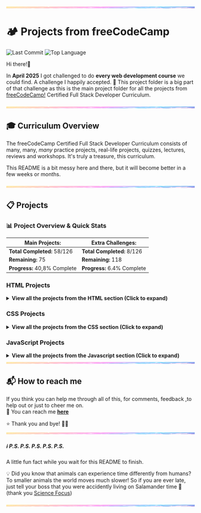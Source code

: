 <img src="assets/pastel-banner.jpg" alt="Pastel Prism Banner" width="100%" height="5px" />

# 🏕️ Projects from freeCodeCamp

![Last Commit](https://img.shields.io/github/last-commit/PastelPrism/freecodecamp-full-stack-developer)
![Top Language](https://img.shields.io/github/languages/top/PastelPrism/freecodecamp-full-stack-developer)

Hi there!👋

In **April 2025** I got challenged to do **every web development course** we could find. A challenge I happily accepted. 🎉
This project folder is a big part of that challenge as this is the main project folder for all the projects from [freeCodeCamp!](https://www.freecodecamp.org) Certified Full Stack Developer Curriculum.

<img src="assets/pastel-banner.jpg" alt="Pastel Prism Banner" width="100%" height="5px" />

## 🎓 Curriculum Overview

The freeCodeCamp Certified Full Stack Developer Curriculum consists of many, many, _many_ practice projects, real-life projects, quizzes, lectures, reviews and workshops. It's truly a treasure, this curriculum.

This README is a bit messy here and there, but it will become better in a few weeks or months.

<img src="assets/pastel-banner.jpg" width="100%" height="5px" />

## 📋 Projects

### 📊 **Project Overview & Quick Stats**

| **Main Projects:**             | **Extra Challenges:**       |
| ------------------------------ | --------------------------- |
|  **Total Completed:** 58/126  | **Total Completed:** 8/126  |
|  **Remaining:** 75           | **Remaining:** 118          |
| **Progress:** 40,8% Complete | **Progress:** 6.4% Complete |

### **HTML Projects**

<details>
<summary><strong>View all the projects from the HTML section (Click to expand)</strong></summary>


#### _**Basic HTML**_ 

#### [1. **Build a Curriculum Outline**](https://github.com/PastelPrism/freecodecamp-full-stack-developer/tree/main/build-a-curriculum-outline)

- **Languages:** _HTML_
- **Practical Activity:** _Workshop_
- **Assignment Description:** _Add headings and paragraphs step by step_
- **Assignment Page:** [View here](https://pastelprism.github.io/freecodecamp-full-stack-developer/build-a-curriculum-outline/)
- **Assignment Status:** ✅
- **Extra Challenge Description:** _Make one static, one styled and one interactive paragraph._
- **Extra Challenge Page:** [View here](https://pastelprism.github.io/freecodecamp-full-stack-developer/build-a-curriculum-outline/extra)
- **Extra Challenge Status:** ✅

#### [2. **Debug Camperbots Profile Page**](https://github.com/PastelPrism/freecodecamp-full-stack-developer/tree/main/camper-bot)

- **Languages:** _HTML_
- **Practical Activity:** _Lab_
- **Assignment Description:** _Debug the headings and paragraphs_
- **Assignment Page:** [View here](https://pastelprism.github.io/freecodecamp-full-stack-developer/camper-bot/)
- **Assignment Status:** ✅
- **Extra Challenge Description:** _Since Camperbot loves puzzles, transform this webpage into an interactive riddle generator using only CSS styling and JavaScript. (keep all original HTML intact)_
- **Extra Challenge Page:** [View here](https://pastelprism.github.io/freecodecamp-full-stack-developer/camper-bot/extra)
- **Extra Challenge Status:** ✅

#### [3. **Debug a Pet Adoption Page**](https://github.com/PastelPrism/freecodecamp-full-stack-developer/tree/main/pet-adoption-page)

- **Languages:** _HTML_
- **Practical Activity:** _Lab_
- **Assignment Description:** _Debug the headings and paragraphs to pass_
- **Assignment Page:** [View here](https://pastelprism.github.io/freecodecamp-full-stack-developer/pet-adoption-page/)
- **Assignment Status:** ✅
- **Extra Challenge Description:** _Build an interactive website for a Pet Adoption Agency. The website should display detailed information about each pet when clicked. The site should clearly indicate which pets are available for adoption and which have already found homes._
- **Extra Challenge Page:** [View here](https://pastelprism.github.io/freecodecamp-full-stack-developer/pet-adoption-page/extra)
- **Extra Challenge Status:** But still under 🛠️

#### [4. **Build a Cat Photo App**](https://github.com/PastelPrism/freecodecamp-full-stack-developer/tree/main/build-a-cat-photo-app)

- **Languages:** _HTML_
- **Practical Activity:** _Workshop_
- **Assignment Description:** _Set up a basic html website about cats, from !Doctype to footer_
- **Assignment Page:** [View here](https://pastelprism.github.io/freecodecamp-full-stack-developer/build-a-cat-photo-app/)
- **Assignment Status:** ✅
- **Extra Challenge Description:** _Create a lightbox that scrolls forever with cat pictures_
- **Extra Challenge Page:** [View here](https://pastelprism.github.io/freecodecamp-full-stack-developer/build-a-cat-photo-app/extra)
- **Extra Challenge Status:** ✅

#### [5. **Build a Recipe Page**](https://github.com/PastelPrism/freecodecamp-full-stack-developer/tree/main/build-a-recipe-page)

- **Languages:** _HTML_ 
- **Practical Activity:** _Lab_
- **Assignment Description:** _Build a page with recipes for pancakes. The page should have an ordered and unordered list_
- **Assignment Page:** [View here](https://pastelprism.github.io/freecodecamp-full-stack-developer/build-a-recipe-page/)
- **Assignment Status:** ✅
- **Extra Challenge Description:** _Build a stylish page for the pancake recipe. Make it interactive by adding toggle functions for the ingredients and instructions section_
- **Extra Challenge Page:** [View here](https://pastelprism.github.io/freecodecamp-full-stack-developer/build-a-recipe-page/index-challenge.html)
- **Extra Challenge Status:** ✅

#### [6. **Build a Travel Agency Page**](https://github.com/PastelPrism/freecodecamp-full-stack-developer/tree/main/build-a-travel-agency-page)

- **Languages:** _HTML_
- **Practical Activity:** _Lab_
- **Assignment Description:** _Build a page for a travel agency. Add images - including figcaptions, a list and various paragraphs._
- **Assignment Page:** [View here](https://pastelprism.github.io/freecodecamp-full-stack-developer/build-a-travel-agency-page/)
- **Assignment Status:** ✅
- **Extra Challenge Description:** _Build a travel agency website for secret agents_
- **Extra Challenge Page:** [View here](https://pastelprism.github.io/freecodecamp-full-stack-developer/build-a-travel-agency-page/extra)
- **Extra Challenge Status:** ✅

#### [7. **Build a Heart Icon**](https://github.com/PastelPrism/freecodecamp-full-stack-developer/tree/main/build-a-heart-icon)

- **Languages:** _HTML_
- **Practical Activity:** _Workshop_
- **Assignment Description:** _Practice SVGs by building a heart icon._
- **Assignment Page:** [View here](https://pastelprism.github.io/freecodecamp-full-stack-developer/build-a-heart-icon/)
- **Assignment Status:** ✅
- **Extra Challenge Description:** _Build the four original playcard suits. Diamond, Club, Heart and Spade_
- **Extra Challenge Page:** [View here](https://pastelprism.github.io/freecodecamp-full-stack-developer/build-a-heart-icon/extra)
- **Extra Challenge Status:** ✅

#### [8. **Build a Video Compilation Page**](https://github.com/PastelPrism/freecodecamp-full-stack-developer/tree/main/build-a-video-compilation-page)

- **Languages:** _HTML_
- **Practical Activity:** _Lab_
- **Assignment Description:** _Create a page with video's, practice with the Iframe_
- **Assignment Page:** [View here](https://pastelprism.github.io/freecodecamp-full-stack-developer/build-a-video-compilation-page/)
- **Assignment Status:** ✅
- **Extra Challenge Description:** _Soon_
- **Extra Challenge Page:** _Soon_
- **Extra Challenge Status:** ⏳

#### _**Semantic HTML**_


#### [9. **Build a Cat Blog Page**](https://github.com/PastelPrism/freecodecamp-full-stack-developer/tree/main/build-a-cat-blog-page)

- **Languages:** _HTML_
- **Practical Activity:** _Workshop_
- **Assignment Description:** _Build step-by-step a blogpage for Mr Whiskers, including article posts, an about me and contact details_
- **Assignment Page:** [View here](https://pastelprism.github.io/freecodecamp-full-stack-developer/build-a-cat-blog-page/)
- **Assignment Status:** ✅
- **Extra Challenge Description:** _Soon_
- **Extra Challenge Page:** _Soon_
- **Extra Challenge Status:** ⏳

#### [10. **Build an Event Hub**](https://github.com/PastelPrism/freecodecamp-full-stack-developer/tree/main/build-an-event-hub)

- **Languages:** _HTML_
- **Practical Activity:** _Lab_
- **Assignment Description:** _Design an event hub with upcoming and past events. Including a header, navigation bar and sections with images and articles_
- **Assignment Page:** [View here](https://pastelprism.github.io/freecodecamp-full-stack-developer/build-an-event-hub/)
- **Assignment Status:** ✅
- **Extra Challenge Description:** _Soon_
- **Extra Challenge Page:** _Soon_
- **Extra Challenge Status:** ⏳

#### _**Forms and Tables**_

#### [11. **Build a Hotel Feedback Form**](https://github.com/PastelPrism/freecodecamp-full-stack-developer/tree/main/build-a-hotel-feedback-form)

- **Languages:** _HTML_
- **Practical Activity:** _Workshop_
- **Assignment Description:** _Build step by step a feedback form for a hotel with labels, inputs, fieldsets, legends, textareas and buttons_
- **Assignment Page:** [View here](https://pastelprism.github.io/freecodecamp-full-stack-developer/build-a-hotel-feedback-form/)
- **Assignment Status:** ✅
- **Extra Challenge Description:** _Soon_
- **Extra Challenge Page:** _Soon_
- **Extra Challenge Status:** ⏳

#### [12. **Build a Survey Form**](https://github.com/PastelPrism/freecodecamp-full-stack-developer/tree/main/build-a-survey-form)

- **Languages:** _HTML_
- **Practical Activity:** _Lab_
- **Assignment Description:** _Build a survey form with labels, the required attribute and various projects_
- **Assignment Page:** [View here](https://pastelprism.github.io/freecodecamp-full-stack-developer/build-a-survey-form/)
- **Assignment Status:** ✅
- **Extra Challenge Description:** _Design and build a survey form that looks like a it's written on a painting_
- **Extra Challenge Page:** [View here](https://pastelprism.github.io/freecodecamp-full-stack-developer/build-a-survey-form/challenge-page)
- **Extra Challenge Status:** ✅

#### [13. **Build a Final Exams Table**](https://github.com/PastelPrism/freecodecamp-full-stack-developer/tree/main/build-a-final-exams-table)

- **Languages:** _HTML_
- **Practical Activity:** _Workshop_
- **Assignment Description:** _A step-by-step practice for HTML tables_
- **Assignment Page:** [View here](https://pastelprism.github.io/freecodecamp-full-stack-developer/build-a-final-exams-table/)
- **Assignment Status:** ✅
- **Extra Challenge Description:** _Soon_
- **Extra Challenge Page:** _Soon_
- **Extra Challenge Status:** ⏳

#### [14. **Build a Book Catalog Table**](https://github.com/PastelPrism/freecodecamp-full-stack-developer/tree/main/build-a-book-catalog-table)

- **Languages:** _HTML_
- **Practical Activity:** _Lab_
- **Assignment Description:** _Build a book catalog table with elements such as thead, tbody, th, tr, and td._
- **Assignment Page:** [View here](https://pastelprism.github.io/freecodecamp-full-stack-developer/build-a-book-catalog-table/)
- **Assignment Status:** ✅
- **Extra Challenge Description:** _Soon_
- **Extra Challenge Page:** _Soon_
- **Extra Challenge Status:** ⏳

#### _**Accessibility**_

#### [15. **Build a Checkout Page**](https://github.com/PastelPrism/freecodecamp-full-stack-developer/tree/main/build-a-checkout-page)

- **Languages:**_ HTML_
- **Practical Activity:** _Lab_
- **Assignment Description:** _Build an accessible checkout page_
- **Assignment Page:** [View here](https://pastelprism.github.io/freecodecamp-full-stack-developer/build-a-checkout-page/)
- **Assignment Status:** ✅
- **Extra Challenge Description:** _Soon_
- **Extra Challenge Page:** _Soon_
- **Extra Challenge Status:** ⏳

#### [16. **Design a Movie Review Page**](https://github.com/PastelPrism/freecodecamp-full-stack-developer/tree/main/design-a-movie-review-page)

- **Languages:** _HTML_
- **Practical Activity:** _Lab_
- **Assignment Description:** _Create a movie review page with alt attributes, accessible lists, and make use of aria-hidden._
- **Assignment Page:** [View here](https://pastelprism.github.io/freecodecamp-full-stack-developer/design-a-movie-review-page/)
- **Assignment Status:** ✅
- **Extra Challenge Description:** _Soon_
- **Extra Challenge Page:** _Soon_
- **Extra Challenge Status:** ⏳

#### [17. **Build a Multimedia Player**](https://github.com/PastelPrism/freecodecamp-full-stack-developer/tree/main/build-a-multimedia-player)

- **Languages:** _HTML_
- **Practical Activity:** _Lab_
- **Assignment Description:** _Build a multimedia player with audio and video elements_
- **Assignment Page:** [View here](https://pastelprism.github.io/freecodecamp-full-stack-developer/build-a-multimedia-player/)
- **Assignment Status:** ✅
- **Extra Challenge Description:** _Soon_
- **Extra Challenge Page:** _Soon_
- **Extra Challenge Status:** ⏳

</details>

### **CSS Projects**

<details>
<summary><strong>View all the projects from the CSS section (Click to expand)</strong></summary>

#### [17. **Design a Café Menu**](https://github.com/PastelPrism/freecodecamp-full-stack-developer/tree/main/design-a-cafe-menu)

- **Languages:** _HTML & CSS_
- **Practical Activity:** _Workshop_
- **Assignment Description:** _Build a stylish café menu, step by step_
- **Assignment Page:** [View here](https://pastelprism.github.io/freecodecamp-full-stack-developer/design-a-cafe-menu/)
- **Assignment Status:** ✅
- **Extra Challenge Description:** _Soon_
- **Extra Challenge Page:** _Soon_
- **Extra Challenge Status:** ⏳

#### [18. **Design a Businesscard**](https://github.com/PastelPrism/freecodecamp-full-stack-developer/tree/main/design-a-businesscard)

- **Languages:** _HTML & CSS_
- **Practical Activity:** _Lab_
- **Assignment Description:** _Build a businesscard with style properties like color, font-size and text-align_, and more._
- **Assignment Page:** [View here](https://pastelprism.github.io/freecodecamp-full-stack-developer/design-a-businesscard/)
- **Assignment Status:** ✅
- **Extra Challenge Description:** _Soon_
- **Extra Challenge Page:** _Soon_
- **Extra Challenge Status:** _⏳

#### [19. **Build a Stylized To-do List**](https://github.com/PastelPrism/freecodecamp-full-stack-developer/tree/main/build-a-todo-list)

- **Languages:** _HTML & CSS_
- **Practical Activity:** _Lab_
- **Assignment Description:** _Build a to-do list with different hover colors and styles_
- **Assignment Page:** [View here](https://pastelprism.github.io/freecodecamp-full-stack-developer/build-a-todo-list/)
- **Assignment Status:** ✅
- **Extra Challenge Description:** _Soon_
- **Extra Challenge Page:** _Soon_
- **Extra Challenge Status:** ⏳

#### [20. **Design a Blog Post Card**](https://github.com/PastelPrism/freecodecamp-full-stack-developer/tree/main/design-a-blog-post-card)

- **Languages:** _HTML &  CSS_
- **Practical Activity:** _Lab_
- **Assignment Description:** _Design a simple but effective blog post card with margins, paddings, border-radius and different background colors_
- **Assignment Page:** [View here](https://pastelprism.github.io/freecodecamp-full-stack-developer/design-a-blog-post-card/)
- **Assignment Status:** ✅
- **Extra Challenge Description:** _Soon_
- **Extra Challenge Page:** _Soon_
- **Extra Challenge Status:** ⏳

#### [21. **Build an Event Flyer Page**](https://github.com/PastelPrism/freecodecamp-full-stack-developer/tree/main/build-an-event-flyer-page)

- **Languages:** _HTML & CSS_
- **Practical Activity:** _Lab_
- **Assignment Description:** _Step by step create an event flyer page using absolute and relative CSS_
- **Assignment Page:** [View here](https://pastelprism.github.io/freecodecamp-full-stack-developer/build-an-event-flyer-page/)
- **Assignment Status:** ✅
- **Extra Challenge Description:** _Soon_
- **Extra Challenge Page:** _Soon_
- **Extra Challenge Status:** ⏳

#### [22. **Design a Greeting Card**](https://github.com/PastelPrism/freecodecamp-full-stack-developer/tree/main/design-a-greeting-card)

- **Languages:** _HTML & CSS_
- **Practical Activity:** _Workshop_
- **Assignment Description:** _Step by step design a greeting card with different types of pseudo-classes_
- **Assignment Page:** [View here](https://pastelprism.github.io/freecodecamp-full-stack-developer/design-a-greeting-card/)
- **Assignment Status:** ✅
- **Extra Challenge Description:** _Soon_
- **Extra Challenge Page:** _Soon_
- **Extra Challenge Status:** ⏳

#### [23. **Build a Job Application Form**](https://github.com/PastelPrism/freecodecamp-full-stack-developer/tree/main/build-a-job-application-form)

- **Languages:** _HTML & CSS_
- **Practical Activity:** _Lab_
- **Assignment Description:** _Build a job application form using pseudo classes like :hover, :active, :focus_
- **Assignment Page:** [View here](https://pastelprism.github.io/freecodecamp-full-stack-developer/build-a-job-application-form/)
- **Assignment Status:** ✅
- **Extra Challenge Description:** _Soon_
- **Extra Challenge Page:** _Soon_
- **Extra Challenge Status:** ⏳

#### [24. **Build a Set of Colored Markers**](https://github.com/PastelPrism/freecodecamp-full-stack-developer/tree/main/build-a-set-of-colored-markers)

- **Languages:** _HTML & CSS_
- **Practical Activity:** _Workshop_
- **Assignment Description:** _Build a set of Color Markers with different ways to set color values_
- **Assignment Page:** [View here](https://pastelprism.github.io/freecodecamp-full-stack-developer/build-a-set-of-color-markers/)
- **Assignment Status:** ✅
- **Extra Challenge Description:** _Soon_
- **Extra Challenge Page:** _Soon_
- **Extra Challenge Status:** ⏳

#### [25. **Design a Set of Colored Boxes**](https://github.com/PastelPrism/freecodecamp-full-stack-developer/tree/main/design-a-set-of-colored-boxes)

- **Languages:** _HTML & CSS_
- **Practical Activity:** _Lab_
- **Assignment Description:** _Add background colors to grid items inside a color grid using Hsl, Hex and RGB_
- **Assignment Page:** [View here](https://pastelprism.github.io/freecodecamp-full-stack-developer/design-a-set-of-colored-boxes/)
- **Assignment Status:** ✅
- **Extra Challenge Description:** _Soon_
- **Extra Challenge Page:** _Soon_
- **Extra Challenge Status:** ⏳

#### [26. **Design a Registration Form**](https://github.com/PastelPrism/freecodecamp-full-stack-developer/tree/main/design-a-registration-form)

- **Languages:** _HTML & CSS_
- **Practical Activity:** _Workshop_
- **Assignment Description:** _Design a Registration form and control what types of data is entered. Style the form with CSS_
- **Assignment Page:** [View here](https://pastelprism.github.io/freecodecamp-full-stack-developer/design-a-registration-form/)
- **Assignment Status:** ✅
- **Extra Challenge Description:** _Soon_
- **Extra Challenge Page:** _Soon_
- **Extra Challenge Status:** ⏳

#### [27. **Design a Contact Form**](https://github.com/PastelPrism/freecodecamp-full-stack-developer/tree/main/design-a-contact-form)

- **Languages:** _HTML & CSS_
- **Practical Activity:** _Lab_
- **Assignment Description:** _Design a contact form with HTML and style it with CSS_
- **Assignment Page:** [View here](https://pastelprism.github.io/freecodecamp-full-stack-developer/design-a-contact-form/)
- **Assignment Status:** ✅
- **Extra Challenge Description:** _Soon_
- **Extra Challenge Page:** _Soon_
- **Extra Challenge Status:** ⏳

#### [28. **Design a Rothko Painting**](https://github.com/PastelPrism/freecodecamp-full-stack-developer/tree/main/design-a-rothko-painting)

- **Languages:** _HTML & CSS_
- **Practical Activity:** _Workshop_
- **Assignment Description:** _Use CSS and the Box Model to create a Rothko-style painting step by step_
- **Assignment Page:** [View here](https://pastelprism.github.io/freecodecamp-full-stack-developer/design-a-rothko-painting/)
- **Assignment Status:** ✅
- **Extra Challenge Description:** _Soon_
- **Extra Challenge Page:** _Soon_
- **Extra Challenge Status:** ⏳

#### [29. **Build a Confidential Email Page**](https://github.com/PastelPrism/freecodecamp-full-stack-developer/tree/main/build-a-confidential-email-page)

- **Languages:** _HTML & CSS_
- **Practical Activity:** _Lab_
- **Assignment Description:** _Build an email page and mask some content with CSS selectors_
- **Assignment Page:** [View here](https://pastelprism.github.io/freecodecamp-full-stack-developer/build-a-confidential-email-page/)
- **Assignment Status:** ✅
- **Extra Challenge Description:** _Soon_
- **Extra Challenge Page:** _Soon_
- **Extra Challenge Status:** ⏳

#### [30. **Build a Flexbox Photo Gallery**](https://github.com/PastelPrism/freecodecamp-full-stack-developer/tree/main/build-a-flexbox-photo-gallery)

- **Languages:** _HTML & CSS_
- **Practical Activity:** _Workshop_
- **Assignment Description:** _Use Flexbox to build a responsive photo gallery page_
- **Assignment Page:** [View here](https://pastelprism.github.io/freecodecamp-full-stack-developer/build-a-flexbox-photo-gallery/)
- **Assignment Status:** ✅
- **Extra Challenge Description:** _Soon_
- **Extra Challenge Page:** _Soon_
- **Extra Challenge Status:** ⏳

#### [31. **Build a Page of Playing Cards**](https://github.com/PastelPrism/freecodecamp-full-stack-developer/tree/main/build-a-page-of-playing-cards)

- **Languages:** _HTML & CSS_
- **Practical Activity:** _Lab_
- **Assignment Description:** _Use flexbox properties like justify-content, flex-direction and align-self to create a webpage of playing cards_
- **Assignment Page:** [View here](https://pastelprism.github.io/freecodecamp-full-stack-developer/build-a-page-of-playing-cards/)
- **Assignment Status:** ✅
- **Extra Challenge Description:** _Soon_
- **Extra Challenge Page:** _Soon_
- **Extra Challenge Status:** ⏳

#### [32. **Build a Nutritional Label**](https://github.com/PastelPrism/freecodecamp-full-stack-developer/tree/main/build-a-nutritional-label)

- **Languages:** _HTML & CSS_
- **Practical Activity:** _Workshop_
- **Assignment Description:** _Use typography to build a nutrition label webpage step by step_
- **Assignment Page:** [View here](https://pastelprism.github.io/freecodecamp-full-stack-developer/build-a-nutritional-label/)
- **Assignment Status:** ✅
- **Extra Challenge Description:** _Soon_
- **Extra Challenge Page:** _Soon_
- **Extra Challenge Status:** ⏳

#### [33. **Build a Newspaper Article**](https://github.com/PastelPrism/freecodecamp-full-stack-developer/tree/main/build-a-newspaper-article)

- **Languages:** _HTML & CSS_
- **Practical Activity:** _Lab_
- **Assignment Description:** _Build a Newspaper article with different kind of fonts and font styles_
- **Assignment Page:** [View here](https://pastelprism.github.io/freecodecamp-full-stack-developer/build-a-newspaper-article/)
- **Assignment Status:** ✅
- **Extra Challenge Description:** _Soon_
- **Extra Challenge Page:** _Soon_
- **Extra Challenge Status:** ⏳

#### [34. **Build a Quiz Webpage**](https://github.com/PastelPrism/freecodecamp-full-stack-developer/tree/main/build-a-quiz-webpage/)

- **Languages:** _HTML & CSS_
- **Practical Activity:** _Workshop_
- **Assignment Description:** _Build a quiz webpage step by step, following accessibility standards_
- **Assignment Page:** [View here](https://pastelprism.github.io/freecodecamp-full-stack-developer/build-a-quiz-webpage/)
- **Assignment Status:** ✅
- **Extra Challenge Description:** _Soon_
- **Extra Challenge Page:** _Soon_
- **Extra Challenge Status:** ⏳

#### [35. **Build a Tribute Page**](https://github.com/PastelPrism/freecodecamp-full-stack-developer/tree/main/build-a-tribute-page/)

- **Languages:** _HTML & CSS_
- **Practical Activity:** _Lab_
- **Assignment Description:** _Build a tribute page about a subject of your own choice_
- **Assignment Page:** [View here](https://pastelprism.github.io/freecodecamp-full-stack-developer/build-a-tribute-page/)
- **Assignment Status:** ✅
- **Extra Challenge Description:** _Build a tribute page around Muse during Simulation Theory era. Make use of a video background_
- **Extra Challenge Page:** [View here](https://pastelprism.github.io/freecodecamp-full-stack-developer/build-a-tribute-page/index-assignment)
- **Extra Challenge Status:** ✅

#### [36. **Build a Cat Painting**](https://github.com/PastelPrism/freecodecamp-full-stack-developer/tree/main/build-a-cat-painting/)

- **Languages:** _HTML & CSS_
- **Practical Activity:** _Workshop_
- **Assignment Description:** _Build step by step a painting of a cat, while learning about CSS positioning_
- **Assignment Page:**[View here](https://pastelprism.github.io/freecodecamp-full-stack-developer/build-a-cat-painting/)
- **Assignment Status:** ✅
- **Extra Challenge Description:** _Soon_
- **Extra Challenge Page:** _Soon_
- **Extra Challenge Status:** ⏳

#### [37. **Build a House Painting**](https://github.com/PastelPrism/freecodecamp-full-stack-developer/tree/main/build-a-house-painting/)

- **Languages:** _HTML & CSS_
- **Practical Activity:** _Lab_
- **Assignment Description:** _Build a painting of a house using various CSS positioning properties_
- **Assignment Page:** [View here](https://pastelprism.github.io/freecodecamp-full-stack-developer/build-a-house-painting/)
- **Assignment Status:** ✅
- **Extra Challenge Description:** _Soon_
- **Extra Challenge Page:** _Soon_
- **Extra Challenge Status:** ⏳

#### [38. **Build a Balance Sheet**](https://github.com/PastelPrism/freecodecamp-full-stack-developer/tree/main/build-a-balance-sheet/)

- **Languages:** _HTML & CSS_
- **Practical Activity:** _Workshop_
- **Assignment Description:** _Build a Balance Sheet step by step using pseudo selectors_
- **Assignment Page:** [View here](https://pastelprism.github.io/freecodecamp-full-stack-developer/build-a-balance-sheet/)
- **Assignment Status:** ✅
- **Extra Challenge Description:** _Soon_
- **Extra Challenge Page:** _Soon_
- **Extra Challenge Status:** ⏳

#### [39. **Build a Book Inventory App**](https://github.com/PastelPrism/freecodecamp-full-stack-developer/tree/main/build-a-book-inventory-app/)

- **Languages:** _HTML & CSS_
- **Practical Activity:** _Lab_
- **Assignment Description:** _Create a Book Inventory app using various CSS attribute selectors_
- **Assignment Page:** [View here](https://pastelprism.github.io/freecodecamp-full-stack-developer/build-a-book-inventory-app/)
- **Assignment Status:** ✅
- **Extra Challenge Description:** _Soon_
- **Extra Challenge Page:** _Soon_
- **Extra Challenge Status:** ⏳

#### [40. **Design a Piano**](https://github.com/PastelPrism/freecodecamp-full-stack-developer/tree/main/design-a-piano/)

- **Languages:** _HTML & CSS_
- **Practical Activity:** _Workshop_
- **Assignment Description:** _Code step by step a piano using responsive design, pseudo selectors and media queries_
- **Assignment Page:** [View here](https://pastelprism.github.io/freecodecamp-full-stack-developer/design-a-piano/)
- **Assignment Status:** ✅
- **Extra Challenge Description:** _Soon_
- **Extra Challenge Page:** _Soon_
- **Extra Challenge Status:** ⏳

#### [41. **Build a Technical Documentation Page**](https://github.com/PastelPrism/freecodecamp-full-stack-developer/tree/main/build-a-technical-documentation-page/)

- **Languages:** _HTML & CSS_
- **Practical Activity:** _Lab_
- **Assignment Description:** _Build a responsive design for a technical document for any topic_
- **Assignment Page:** [View here](https://pastelprism.github.io/freecodecamp-full-stack-developer/build-a-technical-documentation-page/)
- **Assignment Status:** ✅
- **Extra Challenge Description:** _Soon_
- **Extra Challenge Page:** _Soon_
- **Extra Challenge Status:** ⏳

#### [42. **Build a City Skyline**](https://github.com/PastelPrism/freecodecamp-full-stack-developer/tree/main/build-a-city-skyline/)

- **Languages:** _HTML & CSS_
- **Practical Activity:** _Workshop_
- **Assignment Description:** _Build a city skyline using CSS variables_
- **Assignment Page:** [View here](https://pastelprism.github.io/freecodecamp-full-stack-developer/build-a-city-skyline/)
- **Assignment Status:** ✅
- **Extra Challenge Description:** _Soon_
- **Extra Challenge Page:** _Soon_
- **Extra Challenge Status:** ⏳

#### [43. **Build an Availability Table**](https://github.com/PastelPrism/freecodecamp-full-stack-developer/tree/main/build-an-availability-table/)

- **Languages:** _HTML & CSS_
- **Practical Activity:** _Lab_
- **Assignment Description:** _Create an availability table that shows the availability of people for a meeting using CSS variables_
- **Assignment Page:** [View here](https://pastelprism.github.io/freecodecamp-full-stack-developer/build-an-availability-table/)
- **Assignment Status:** ✅
- **Extra Challenge Description:** _Soon_
- **Extra Challenge Page:** _Soon_
- **Extra Challenge Status:** ⏳

#### [44. **Build a Magazine**](https://github.com/PastelPrism/freecodecamp-full-stack-developer/tree/main/build-a-magazine/)

- **Languages:** _HTML & CSS_
- **Practical Activity:** _Workshop_
- **Assignment Description:** _Build a magazine step by step while practicing CSS Grid_
- **Assignment Page:** [View here](https://pastelprism.github.io/freecodecamp-full-stack-developer/build-an-availability-table/)
- **Assignment Status:** ✅
- **Extra Challenge Description:** _Soon_
- **Extra Challenge Page:** _Soon_
- **Extra Challenge Status:** ⏳

#### [45. **Design a Magazine Layout**](https://github.com/PastelPrism/freecodecamp-full-stack-developer/tree/main/design-a-magazine-layout/)

- **Languages:** _HTML & CSS_
- **Practical Activity:** _Lab_
- **Assignment Description:** _Design a magazine layout using CSS Grid_
- **Assignment Page:** [View here](https://pastelprism.github.io/freecodecamp-full-stack-developer/design-a-magazine-layout/)
- **Assignment Status:** ✅
- **Extra Challenge Description:** _Soon_
- **Extra Challenge Page:** _Soon_
- **Extra Challenge Status:** ⏳

#### [46. **Build a Product Landing Page**](https://github.com/PastelPrism/freecodecamp-full-stack-developer/tree/main/build-a-product-landing-page/)

- **Languages:** _HTML & CSS_
- **Practical Activity:** _Lab_
- **Assignment Description:** _Build a product landing page of a product of your choice_
- **Assignment Page:** [View here](https://pastelprism.github.io/freecodecamp-full-stack-developer/build-a-product-landing-page/)
- **Assignment Status:** ✅
- **Extra Challenge Description:** _Soon_
- **Extra Challenge Page:** _Soon_
- **Extra Challenge Status:** ⏳

#### [47. **Build an Animated Ferris Wheel**](https://github.com/PastelPrism/freecodecamp-full-stack-developer/tree/main/build-an-animated-ferris-wheel/)

- **Languages:** _HTML & CSS_
- **Practical Activity:** _Workshop_
- **Assignment Description:** _Build step by step an animated Ferris Wheel using CSS animations_
- **Assignment Page:** [View here](https://pastelprism.github.io/freecodecamp-full-stack-developer/build-an-animated-ferris-wheel/)
- **Assignment Status:** ✅
- **Extra Challenge Description:** _Soon_
- **Extra Challenge Page:** _Soon_
- **Extra Challenge Status:** ⏳

#### [48. **Build a Moon Orbit**](https://github.com/PastelPrism/freecodecamp-full-stack-developer/tree/main/build-a-moon-orbit/)

- **Languages:** _HTML & CSS_
- **Practical Activity:** _Lab_
- **Assignment Description:** _Create an animation of the moon orbiting earth using CSS animations_
- **Assignment Page:** [View here](https://pastelprism.github.io/freecodecamp-full-stack-developer/build-a-moon-orbit/)
- **Assignment Status:** ✅
- **Extra Challenge Description:** _Soon_
- **Extra Challenge Page:** _Soon_
- **Extra Challenge Status:** ⏳

#### [49. **Build a Flappy Penguin**](https://github.com/PastelPrism/freecodecamp-full-stack-developer/tree/main/build-a-flappy=penguin/)

- **Languages:** _HTML & CSS_
- **Practical Activity:** _Workshop_
- **Assignment Description:** _Build step by step an animated penguin using CSS animations and CSS transforms_
- **Assignment Page:** [View here](https://pastelprism.github.io/freecodecamp-full-stack-developer/build-a-flappy-penguin/)
- **Assignment Status:** ✅
- **Extra Challenge Description:** _Soon_
- **Extra Challenge Page:** _Soon_
- **Extra Challenge Status:** ⏳

#### [50. **Build a Personal Portfolio Page**](https://github.com/PastelPrism/freecodecamp-full-stack-developer/tree/main/build-a-personal-portfolio-page/)

- **Languages:** _HTML & CSS_
- **Practical Activity:** _Lab_
- **Assignment Description:** _Build a personal portfolio page_
- **Assignment Page:** [View here](https://pastelprism.github.io/freecodecamp-full-stack-developer/build-a-personal-portfolio-page/)
- **Assignment Status:** ✅
- **Extra Challenge Description:** _Soon_
- **Extra Challenge Page:** _Soon_
- **Extra Challenge Status:** ⏳
</details>

### JavaScript Projects

<details>
<summary><strong>View all the projects from the Javascript section (Click to expand)</strong></summary>

#### [51. **Build a Greeting Bot**](https://github.com/PastelPrism/freecodecamp-full-stack-developer/tree/main/build-a-greeting-bot/)

- **Languages:** _Javascript_
- **Practical Activity:** _Workshop_
- **Assignment Description:** _Learn Javascript fundamentals by building a greeting bot_
- **Assignment Page:** X (_Javascript only_)
- **Assignment Status:** ✅
- **Extra Challenge Description:** _Create a realistic chat experience. The user should be able to type in their own message and the greeting bot should respond with animated, typewriter style replies._
- **Extra Challenge Page:** [View here](https://pastelprism.github.io/freecodecamp-full-stack-developer/build-a-greeting-bot/extra)
- **Extra Challenge Status:** ✅

#### [52. **Build a JavaScript Trivia Bot**](https://github.com/PastelPrism/freecodecamp-full-stack-developer/tree/main/build-a-javascript-trivia-bot/)

- **Languages:** _JavaScript_
- **Practical Activity:** _Lab_
- **Assignment Description:** _Build a Trivia Bot practising variables and strings_
- **Assignment Page:** X (_Javascript only_)
- **Assignment Status:** ✅
- **Extra Challenge Description:** _Build a front for this script. Ask a child for input for the looks of the Trivia bot_
- **Extra Challenge Page:** [View here](https://pastelprism.github.io/freecodecamp-full-stack-developer/build-a-javascript-trivia-bot/extra)
- **Extra Challenge Status:** ✅

#### [53. **Build a Sentence Maker**](https://github.com/PastelPrism/freecodecamp-full-stack-developer/tree/main/build-a-sentence-maker/)

- **Languages:** _JavaScript_
- **Practical Activity:** _Lab_
- **Assignment Description:** _Build a sentence maker practising strings and concatenation_
- **Assignment Page:** X (_Javascript only_)
- **Assignment Status:** ✅
- **Extra Challenge Description:** _Soon_
- **Extra Challenge Page:** _Soon_
- **Extra Challenge Status:** ⏳

#### [54. **Build a Teacher Chatbot**](https://github.com/PastelPrism/freecodecamp-full-stack-developer/tree/main/build-a-teacher-chatbot/)

- **Languages:** _JavaScript_
- **Practical Activity:** _Workshop_
- **Assignment Description:** _Step by step, build a Teacher Chatbot using template literals and indexOf method_
- **Assignment Page:** X (_Javascript only_)
- **Assignment Status:** ✅
- **Extra Challenge Description:** _Soon_
- **Extra Challenge Page:** _Soon_
- **Extra Challenge Status:** ⏳

#### [55. **Build a Mathbot**](https://github.com/PastelPrism/freecodecamp-full-stack-developer/tree/main/build-a-teacher-mathbot/)

- **Languages:** _JavaScript_
- **Practical Activity:** _Workshop_
- **Assignment Description:** _Step by step build a mathbot whilst learning how to use different math object methods_
- **Assignment Page:** X (_Javascript only_)
- **Assignment Status:** ✅
- **Extra Challenge Description:** _Soon_
- **Extra Challenge Page:** _Soon_
- **Extra Challenge Status:** ⏳

#### [56. **Build a Fortune Teller**](https://github.com/PastelPrism/freecodecamp-full-stack-developer/tree/main/build-a-fortune-teller/)

- **Languages:** _JavaScript_
- **Practical Activity:** _Lab_
- **Assignment Description:** _Build a fortune teller using Math.random() and Math.floor() methods_
- **Assignment Page:** X (_Javascript only_)
- **Assignment Status:** ✅
- **Extra Challenge Description:** _Soon_
- **Extra Challenge Page:** _Soon_
- **Extra Challenge Status:** ⏳

#### [57. **Build a Calculator**](https://github.com/PastelPrism/freecodecamp-full-stack-developer/tree/main/build-a-calculator/)

- **Languages:** _JavaScript_
- **Practical Activity:** _Workshop_
- **Assignment Description:** _Build a calculator step by step while practicing methods from previous lessons_
- **Assignment Page:** _Soon_
- **Assignment Status:** ✅
- **Extra Challenge Description:** _Soon_
- **Extra Challenge Page:** _Soon_
- **Extra Challenge Status:** ⏳

#### [58. **Build a Boolean Check Function**]

- **Languages:** _JavaScript_
- **Practical Activity:** _Lab_
- **Assignment Description:** _Learn to implement a function that checks if a value is boolean_
- **Assignment Page:** X (_Javascript only_)
- **Assignment Status:** ⏳
- **Extra Challenge Description:** _Soon_
- **Extra Challenge Page:** _Soon_
- **Extra Challenge Status:** ⏳

#### [59. **Build an Email Masker**]

- **Languages:** _JavaScript_
- **Practical Activity:** _Lab_
- **Assignment Description:** _Practice string slicing, using functions and concatenation while building an Email Masker step by step_
- **Assignment Page:** _Soon_
- **Assignment Status:** ⏳
- **Extra Challenge Description:** _Soon_
- **Extra Challenge Page:** _Soon_
- **Extra Challenge Status:** ⏳

#### [60. **Build a Loan Qualification Checker**]

- **Languages:** _JavaScript_
- **Practical Activity:** _Workshop_
- **Assignment Description:** _Work with conditionals, comparison operators and if statements, while building a Loan Qualification Checker_
- **Assignment Page:** _Soon_
- **Assignment Status:** ⏳
- **Extra Challenge Description:** _Soon_
- **Extra Challenge Page:** _Soon_
- **Extra Challenge Status:** ⏳

#### [61. **Build a Celsius to Fahrenheit Converter**]

- **Languages:** _JavaScript_
- **Practical Activity:** _Lab_
- **Assignment Description:** _Implement a function that converts Celsius to Fahrenheit_
- **Assignment Page:** _Soon_
- **Assignment Status:** ⏳
- **Extra Challenge Description:** _Soon_
- **Extra Challenge Page:** _Soon_
- **Extra Challenge Status:** ⏳

#### [62. **Build a Card Counting Assistant**]

- **Languages:** _JavaScript_
- **Practical Activity:** _Lab_
- **Assignment Description:** _Use JavaScript to count dealt cards_
- **Assignment Page:** _Soon_
- **Assignment Status:** ⏳
- **Extra Challenge Description:** _Soon_
- **Extra Challenge Page:** _Soon_
- **Extra Challenge Status:** ⏳

#### [63. **Build a Leap Year Calculator**]

- **Languages:** _JavaScript_
- **Practical Activity:** _Lab_
- **Assignment Description:** _Use conditionals and loops to build a leap year calculator_
- **Assignment Page:** _Soon_
- **Assignment Status:** ⏳
- **Extra Challenge Description:** _Soon_
- **Extra Challenge Page:** _Soon_
- **Extra Challenge Status:** ⏳

#### [64. **Implement the Truncate String Algorithm**]

- **Languages:** _JavaScript_
- **Practical Activity:** _Lab_
- **Assignment Description:** _Practise truncating a string at a certain lenght_
- **Assignment Page:** _Soon_
- **Assignment Status:** ⏳
- **Extra Challenge Description:** _Soon_
- **Extra Challenge Page:** _Soon_
- **Extra Challenge Status:** ⏳

#### [65. **Build a Confirm the Ending Tool**]

- **Languages:** _JavaScript_
- **Practical Activity:** _Lab_
- **Assignment Description:** _Implement a function that checks if a string ends with a target string_
- **Assignment Page:** _Soon_
- **Assignment Status:** ⏳
- **Extra Challenge Description:** _Soon_
- **Extra Challenge Page:** _Soon_
- **Extra Challenge Status:** ⏳

#### 66. **Project Title**

- **Languages:** HTML
- **Practical Activity:** Workshop
- **Assignment Description:** _Soon_
- **Assignment Page:** _Soon_
- **Assignment Status:** ⏳
- **Extra Challenge Description:** _Soon_
- **Extra Challenge Page:** _Soon_
- **Extra Challenge Status:** ⏳

#### 67. **Project Title**

- **Languages:** HTML
- **Practical Activity:** Workshop
- **Assignment Description:** _Soon_
- **Assignment Page:** _Soon_
- **Assignment Status:** ⏳
- **Extra Challenge Description:** _Soon_
- **Extra Challenge Page:** _Soon_
- **Extra Challenge Status:** ⏳

#### 68. **Project Title**

- **Languages:** HTML
- **Practical Activity:** Workshop
- **Assignment Description:** _Soon_
- **Assignment Page:** _Soon_
- **Assignment Status:** ⏳
- **Extra Challenge Description:** _Soon_
- **Extra Challenge Page:** _Soon_
- **Extra Challenge Status:** ⏳

#### 69. **Project Title**

- **Languages:** HTML
- **Practical Activity:** Workshop
- **Assignment Description:** _Soon_
- **Assignment Page:** _Soon_
- **Assignment Status:** ⏳
- **Extra Challenge Description:** _Soon_
- **Extra Challenge Page:** _Soon_
- **Extra Challenge Status:** ⏳

#### 70. **Project Title**

- **Languages:** HTML
- **Practical Activity:** Workshop
- **Assignment Description:** _Soon_
- **Assignment Page:** _Soon_
- **Assignment Status:** ⏳
- **Extra Challenge Description:** _Soon_
- **Extra Challenge Page:** _Soon_
- **Extra Challenge Status:** ⏳

#### 71. **Project Title**

- **Languages:** HTML
- **Practical Activity:** Workshop
- **Assignment Description:** _Soon_
- **Assignment Page:** _Soon_
- **Assignment Status:** ⏳
- **Extra Challenge Description:** _Soon_
- **Extra Challenge Page:** _Soon_
- **Extra Challenge Status:** ⏳

#### 72. **Project Title**

- **Languages:** HTML
- **Practical Activity:** Workshop
- **Assignment Description:** _Soon_
- **Assignment Page:** _Soon_
- **Assignment Status:** ⏳
- **Extra Challenge Description:** _Soon_
- **Extra Challenge Page:** _Soon_
- **Extra Challenge Status:** ⏳

#### 73. **Project Title**

- **Languages:** HTML
- **Practical Activity:** Workshop
- **Assignment Description:** _Soon_
- **Assignment Page:** _Soon_
- **Assignment Status:** ⏳
- **Extra Challenge Description:** _Soon_
- **Extra Challenge Page:** _Soon_
- **Extra Challenge Status:** ⏳

#### 74. **Project Title**

- **Languages:** HTML
- **Practical Activity:** Workshop
- **Assignment Description:** _Soon_
- **Assignment Page:** _Soon_
- **Assignment Status:** ⏳
- **Extra Challenge Description:** _Soon_
- **Extra Challenge Page:** _Soon_
- **Extra Challenge Status:** ⏳

#### 75. **Project Title**

- **Languages:** HTML
- **Practical Activity:** Workshop
- **Assignment Description:** _Soon_
- **Assignment Page:** _Soon_
- **Assignment Status:** ⏳
- **Extra Challenge Description:** _Soon_
- **Extra Challenge Page:** _Soon_
- **Extra Challenge Status:** ⏳

#### 76. **Project Title**

- **Languages:** HTML
- **Practical Activity:** Workshop
- **Assignment Description:** _Soon_
- **Assignment Page:** _Soon_
- **Assignment Status:** ⏳
- **Extra Challenge Description:** _Soon_
- **Extra Challenge Page:** _Soon_
- **Extra Challenge Status:** ⏳

#### 77. **Project Title**

- **Languages:** HTML
- **Practical Activity:** Workshop
- **Assignment Description:** _Soon_
- **Assignment Page:** _Soon_
- **Assignment Status:** ⏳
- **Extra Challenge Description:** _Soon_
- **Extra Challenge Page:** _Soon_
- **Extra Challenge Status:** ⏳

#### 78. **Project Title**

- **Languages:** HTML
- **Practical Activity:** Workshop
- **Assignment Description:** _Soon_
- **Assignment Page:** _Soon_
- **Assignment Status:** ⏳
- **Extra Challenge Description:** _Soon_
- **Extra Challenge Page:** _Soon_
- **Extra Challenge Status:** ⏳

#### 79. **Project Title**

- **Languages:** HTML
- **Practical Activity:** Workshop
- **Assignment Description:** _Soon_
- **Assignment Page:** _Soon_
- **Assignment Status:** ⏳
- **Extra Challenge Description:** _Soon_
- **Extra Challenge Page:** _Soon_
- **Extra Challenge Status:** ⏳

#### 80. **Project Title**

- **Languages:** HTML
- **Practical Activity:** Workshop
- **Assignment Description:** _Soon_
- **Assignment Page:** _Soon_
- **Assignment Status:** ⏳
- **Extra Challenge Description:** _Soon_
- **Extra Challenge Page:** _Soon_
- **Extra Challenge Status:** ⏳

#### 81. **Project Title**

- **Languages:** HTML
- **Practical Activity:** Workshop
- **Assignment Description:** _Soon_
- **Assignment Page:** _Soon_
- **Assignment Status:** ⏳
- **Extra Challenge Description:** _Soon_
- **Extra Challenge Page:** _Soon_
- **Extra Challenge Status:** ⏳

#### 82. **Project Title**

- **Languages:** HTML
- **Practical Activity:** Workshop
- **Assignment Description:** _Soon_
- **Assignment Page:** _Soon_
- **Assignment Status:** ⏳
- **Extra Challenge Description:** _Soon_
- **Extra Challenge Page:** _Soon_
- **Extra Challenge Status:** ⏳

#### 83. **Project Title**

- **Languages:** HTML
- **Practical Activity:** Workshop
- **Assignment Description:** _Soon_
- **Assignment Page:** _Soon_
- **Assignment Status:** ⏳
- **Extra Challenge Description:** _Soon_
- **Extra Challenge Page:** _Soon_
- **Extra Challenge Status:** ⏳

#### 84. **Project Title**

- **Languages:** HTML
- **Practical Activity:** Workshop
- **Assignment Description:** _Soon_
- **Assignment Page:** _Soon_
- **Assignment Status:** ⏳
- **Extra Challenge Description:** _Soon_
- **Extra Challenge Page:** _Soon_
- **Extra Challenge Status:** ⏳

#### 85. **Project Title**

- **Languages:** HTML
- **Practical Activity:** Workshop
- **Assignment Description:** _Soon_
- **Assignment Page:** _Soon_
- **Assignment Status:** ⏳
- **Extra Challenge Description:** _Soon_
- **Extra Challenge Page:** _Soon_
- **Extra Challenge Status:** ⏳

#### 86. **Project Title**

- **Languages:** HTML
- **Practical Activity:** Workshop
- **Assignment Description:** _Soon_
- **Assignment Page:** _Soon_
- **Assignment Status:** ⏳
- **Extra Challenge Description:** _Soon_
- **Extra Challenge Page:** _Soon_
- **Extra Challenge Status:** ⏳

#### 87. **Project Title**

- **Languages:** HTML
- **Practical Activity:** Workshop
- **Assignment Description:** _Soon_
- **Assignment Page:** _Soon_
- **Assignment Status:** ⏳
- **Extra Challenge Description:** _Soon_
- **Extra Challenge Page:** _Soon_
- **Extra Challenge Status:** ⏳

#### 88. **Project Title**

- **Languages:** HTML
- **Practical Activity:** Workshop
- **Assignment Description:** _Soon_
- **Assignment Page:** _Soon_
- **Assignment Status:** ⏳
- **Extra Challenge Description:** _Soon_
- **Extra Challenge Page:** _Soon_
- **Extra Challenge Status:** ⏳

#### 89. **Project Title**

- **Languages:** HTML
- **Practical Activity:** Workshop
- **Assignment Description:** _Soon_
- **Assignment Page:** _Soon_
- **Assignment Status:** ⏳
- **Extra Challenge Description:** _Soon_
- **Extra Challenge Page:** _Soon_
- **Extra Challenge Status:** ⏳

#### 90. **Project Title**

- **Languages:** HTML
- **Practical Activity:** Workshop
- **Assignment Description:** _Soon_
- **Assignment Page:** _Soon_
- **Assignment Status:** ⏳
- **Extra Challenge Description:** _Soon_
- **Extra Challenge Page:** _Soon_
- **Extra Challenge Status:** ⏳

#### 91. **Project Title**

- **Languages:** HTML
- **Practical Activity:** Workshop
- **Assignment Description:** _Soon_
- **Assignment Page:** _Soon_
- **Assignment Status:** ⏳
- **Extra Challenge Description:** _Soon_
- **Extra Challenge Page:** _Soon_
- **Extra Challenge Status:** ⏳

#### 92. **Project Title**

- **Languages:** HTML
- **Practical Activity:** Workshop
- **Assignment Description:** _Soon_
- **Assignment Page:** _Soon_
- **Assignment Status:** ⏳
- **Extra Challenge Description:** _Soon_
- **Extra Challenge Page:** _Soon_
- **Extra Challenge Status:** ⏳

#### 93. **Project Title**

- **Languages:** HTML
- **Practical Activity:** Workshop
- **Assignment Description:** _Soon_
- **Assignment Page:** _Soon_
- **Assignment Status:** ⏳
- **Extra Challenge Description:** _Soon_
- **Extra Challenge Page:** _Soon_
- **Extra Challenge Status:** ⏳

#### 94. **Project Title**

- **Languages:** HTML
- **Practical Activity:** Workshop
- **Assignment Description:** _Soon_
- **Assignment Page:** _Soon_
- **Assignment Status:** ⏳
- **Extra Challenge Description:** _Soon_
- **Extra Challenge Page:** _Soon_
- **Extra Challenge Status:** ⏳

#### 95. **Project Title**

- **Languages:** HTML
- **Practical Activity:** Workshop
- **Assignment Description:** _Soon_
- **Assignment Page:** _Soon_
- **Assignment Status:** ⏳
- **Extra Challenge Description:** _Soon_
- **Extra Challenge Page:** _Soon_
- **Extra Challenge Status:** ⏳

#### 96. **Project Title**

- **Languages:** HTML
- **Practical Activity:** Workshop
- **Assignment Description:** _Soon_
- **Assignment Page:** _Soon_
- **Assignment Status:** ⏳
- **Extra Challenge Description:** _Soon_
- **Extra Challenge Page:** _Soon_
- **Extra Challenge Status:** ⏳

#### 97. **Project Title**

- **Languages:** HTML
- **Practical Activity:** Workshop
- **Assignment Description:** _Soon_
- **Assignment Page:** _Soon_
- **Assignment Status:** ⏳
- **Extra Challenge Description:** _Soon_
- **Extra Challenge Page:** _Soon_
- **Extra Challenge Status:** ⏳

#### 98. **Project Title**

- **Languages:** HTML
- **Practical Activity:** Workshop
- **Assignment Description:** _Soon_
- **Assignment Page:** _Soon_
- **Assignment Status:** ⏳
- **Extra Challenge Description:** _Soon_
- **Extra Challenge Page:** _Soon_
- **Extra Challenge Status:** ⏳

#### 99. **Project Title**

- **Languages:** HTML
- **Practical Activity:** Workshop
- **Assignment Description:** _Soon_
- **Assignment Page:** _Soon_
- **Assignment Status:** ⏳
- **Extra Challenge Description:** _Soon_
- **Extra Challenge Page:** _Soon_
- **Extra Challenge Status:** ⏳

#### 100. **Project Title**

- **Languages:** HTML
- **Practical Activity:** Workshop
- **Assignment Description:** _Soon_
- **Assignment Page:** _Soon_
- **Assignment Status:** ⏳
- **Extra Challenge Description:** _Soon_
- **Extra Challenge Page:** _Soon_
- **Extra Challenge Status:** ⏳

#### 101. **Project Title**

- **Languages:** HTML
- **Practical Activity:** Workshop
- **Assignment Description:** _Soon_
- **Assignment Page:** _Soon_
- **Assignment Status:** ⏳
- **Extra Challenge Description:** _Soon_
- **Extra Challenge Page:** _Soon_
- **Extra Challenge Status:** ⏳

#### 102. **Project Title**

- **Languages:** HTML
- **Practical Activity:** Workshop
- **Assignment Description:** _Soon_
- **Assignment Page:** _Soon_
- **Assignment Status:** ⏳
- **Extra Challenge Description:** _Soon_
- **Extra Challenge Page:** _Soon_
- **Extra Challenge Status:** ⏳

#### 103. **Project Title**

- **Languages:** HTML
- **Practical Activity:** Workshop
- **Assignment Description:** _Soon_
- **Assignment Page:** _Soon_
- **Assignment Status:** ⏳
- **Extra Challenge Description:** _Soon_
- **Extra Challenge Page:** _Soon_
- **Extra Challenge Status:** ⏳

#### 104. **Project Title**

- **Languages:** HTML
- **Practical Activity:** Workshop
- **Assignment Description:** _Soon_
- **Assignment Page:** _Soon_
- **Assignment Status:** ⏳
- **Extra Challenge Description:** _Soon_
- **Extra Challenge Page:** _Soon_
- **Extra Challenge Status:** ⏳

#### 105. **Project Title**

- **Languages:** HTML
- **Practical Activity:** Workshop
- **Assignment Description:** _Soon_
- **Assignment Page:** _Soon_
- **Assignment Status:** ⏳
- **Extra Challenge Description:** _Soon_
- **Extra Challenge Page:** _Soon_
- **Extra Challenge Status:** ⏳

#### 106. **Project Title**

- **Languages:** HTML
- **Practical Activity:** Workshop
- **Assignment Description:** _Soon_
- **Assignment Page:** _Soon_
- **Assignment Status:** ⏳
- **Extra Challenge Description:** _Soon_
- **Extra Challenge Page:** _Soon_
- **Extra Challenge Status:** ⏳

#### 107. **Project Title**

- **Languages:** HTML
- **Practical Activity:** Workshop
- **Assignment Description:** _Soon_
- **Assignment Page:** _Soon_
- **Assignment Status:** ⏳
- **Extra Challenge Description:** _Soon_
- **Extra Challenge Page:** _Soon_
- **Extra Challenge Status:** ⏳

#### 108. **Project Title**

- **Languages:** HTML
- **Practical Activity:** Workshop
- **Assignment Description:** _Soon_
- **Assignment Page:** _Soon_
- **Assignment Status:** ⏳
- **Extra Challenge Description:** _Soon_
- **Extra Challenge Page:** _Soon_
- **Extra Challenge Status:** ⏳

#### 109. **Project Title**

- **Languages:** HTML
- **Practical Activity:** Workshop
- **Assignment Description:** _Soon_
- **Assignment Page:** _Soon_
- **Assignment Status:** ⏳
- **Extra Challenge Description:** _Soon_
- **Extra Challenge Page:** _Soon_
- **Extra Challenge Status:** ⏳

#### 110. **Project Title**

- **Languages:** HTML
- **Practical Activity:** Workshop
- **Assignment Description:** _Soon_
- **Assignment Page:** _Soon_
- **Assignment Status:** ⏳
- **Extra Challenge Description:** _Soon_
- **Extra Challenge Page:** _Soon_
- **Extra Challenge Status:** ⏳

#### 111. **Project Title**

- **Languages:** HTML
- **Practical Activity:** Workshop
- **Assignment Description:** _Soon_
- **Assignment Page:** _Soon_
- **Assignment Status:** ⏳
- **Extra Challenge Description:** _Soon_
- **Extra Challenge Page:** _Soon_
- **Extra Challenge Status:** ⏳

#### 112. **Project Title**

- **Languages:** HTML
- **Practical Activity:** Workshop
- **Assignment Description:** _Soon_
- **Assignment Page:** _Soon_
- **Assignment Status:** ⏳
- **Extra Challenge Description:** _Soon_
- **Extra Challenge Page:** _Soon_
- **Extra Challenge Status:** ⏳

#### 113. **Project Title**

- **Languages:** HTML
- **Practical Activity:** Workshop
- **Assignment Description:** _Soon_
- **Assignment Page:** _Soon_
- **Assignment Status:** ⏳
- **Extra Challenge Description:** _Soon_
- **Extra Challenge Page:** _Soon_
- **Extra Challenge Status:** ⏳

#### 114. **Project Title**

- **Languages:** HTML
- **Practical Activity:** Workshop
- **Assignment Description:** _Soon_
- **Assignment Page:** _Soon_
- **Assignment Status:** ⏳
- **Extra Challenge Description:** _Soon_
- **Extra Challenge Page:** _Soon_
- **Extra Challenge Status:** ⏳

#### 115. **Project Title**

- **Languages:** HTML
- **Practical Activity:** Workshop
- **Assignment Description:** _Soon_
- **Assignment Page:** _Soon_
- **Assignment Status:** ⏳
- **Extra Challenge Description:** _Soon_
- **Extra Challenge Page:** _Soon_
- **Extra Challenge Status:** ⏳

#### 116. **Project Title**

- **Languages:** HTML
- **Practical Activity:** Workshop
- **Assignment Description:** _Soon_
- **Assignment Page:** _Soon_
- **Assignment Status:** ⏳
- **Extra Challenge Description:** _Soon_
- **Extra Challenge Page:** _Soon_
- **Extra Challenge Status:** ⏳

#### 117. **Project Title**

- **Languages:** HTML
- **Practical Activity:** Workshop
- **Assignment Description:** _Soon_
- **Assignment Page:** _Soon_
- **Assignment Status:** ⏳
- **Extra Challenge Description:** _Soon_
- **Extra Challenge Page:** _Soon_
- **Extra Challenge Status:** ⏳

#### 118. **Project Title**

- **Languages:** HTML
- **Practical Activity:** Workshop
- **Assignment Description:** _Soon_
- **Assignment Page:** _Soon_
- **Assignment Status:** ⏳
- **Extra Challenge Description:** _Soon_
- **Extra Challenge Page:** _Soon_
- **Extra Challenge Status:** ⏳

#### 119. **Project Title**

- **Languages:** HTML
- **Practical Activity:** Workshop
- **Assignment Description:** _Soon_
- **Assignment Page:** _Soon_
- **Assignment Status:** ⏳
- **Extra Challenge Description:** _Soon_
- **Extra Challenge Page:** _Soon_
- **Extra Challenge Status:** ⏳

#### 120. **Project Title**

- **Languages:** HTML
- **Practical Activity:** Workshop
- **Assignment Description:** _Soon_
- **Assignment Page:** _Soon_
- **Assignment Status:** ⏳
- **Extra Challenge Description:** _Soon_
- **Extra Challenge Page:** _Soon_
- **Extra Challenge Status:** ⏳

#### 121. **Project Title**

- **Languages:** HTML
- **Practical Activity:** Workshop
- **Assignment Description:** _Soon_
- **Assignment Page:** _Soon_
- **Assignment Status:** ⏳
- **Extra Challenge Description:** _Soon_
- **Extra Challenge Page:** _Soon_
- **Extra Challenge Status:** ⏳

#### 122. **Project Title**

- **Languages:** HTML
- **Practical Activity:** Workshop
- **Assignment Description:** _Soon_
- **Assignment Page:** _Soon_
- **Assignment Status:** ⏳
- **Extra Challenge Description:** _Soon_
- **Extra Challenge Page:** _Soon_
- **Extra Challenge Status:** ⏳

#### 123. **Project Title**

- **Languages:** HTML
- **Practical Activity:** Workshop
- **Assignment Description:** _Soon_
- **Assignment Page:** _Soon_
- **Assignment Status:** ⏳
- **Extra Challenge Description:** _Soon_
- **Extra Challenge Page:** _Soon_
- **Extra Challenge Status:** ⏳

#### 124. **Project Title**

- **Languages:** HTML
- **Practical Activity:** Workshop
- **Assignment Description:** _Soon_
- **Assignment Page:** _Soon_
- **Assignment Status:** ⏳
- **Extra Challenge Description:** _Soon_
- **Extra Challenge Page:** _Soon_
- **Extra Challenge Status:** ⏳

#### 125. **Project Title**

- **Languages:** HTML
- **Practical Activity:** Workshop
- **Assignment Description:** _Soon_
- **Assignment Page:** _Soon_
- **Assignment Status:** ⏳
- **Extra Challenge Description:** _Soon_
- **Extra Challenge Page:** _Soon_
- **Extra Challenge Status:** ⏳

</details>

<img src="assets/pastel-banner.jpg" width="100%" height="5px" />

## 📬 How to reach me

If you think you can help me through all of this, for comments, feedback ,to help out or just to cheer me on.  
📩 You can reach me **[here](mailto:amy-van-leeuwen@proton.me)**

⭐ Thank you and bye! 👋🙂
<img src="assets/pastel-banner.jpg" width="100%" height="5px" />

##### ℹ️ _P.S._ _P.S._ _P.S._ _P.S._ _P.S._

A little fun fact while you wait for this README to finish.

💡 Did you know that animals can experience time differently from humans?  
To smaller animals the world moves much slower! So if you are ever late, just tell your boss that you were accidently living on Salamander time 🦎
(thank you [Science Focus](https://www.sciencefocus.com/science/fun-facts))

<img src="assets/pastel-banner.jpg" width="100%" height="5px" />
